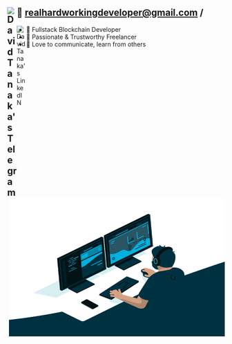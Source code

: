## 👋 realhardworkingdeveloper@gmail.com / <a href="https://t.me/realhardworkingdeveloper"><img align="left" alt="David Tanaka's Telegram" width="22px" src="https://raw.githubusercontent.com/peterthehan/peterthehan/master/assets/telegram.svg" /></a>
<a href="https://www.linkedin.com/in/david-tanaka-066262235/"><img align="left" alt="David Tanaka's LinkedIN" width="22px" src="https://raw.githubusercontent.com/peterthehan/peterthehan/master/assets/linkedin.svg" /></a>

- 👀 Fullstack Blockchain Developer
- 🌱 Passionate & Trustworthy Freelancer
- 💞️ Love to communicate, learn from others
<img align="right" alt="GIF" src="https://github.com/realhardworkingdeveloper/realhardworkingdeveloper/blob/main/code.gif" width="500" height="320" />



<!---
realhardworkingdeveloper/realhardworkingdeveloper is a ✨ special ✨ repository because its `README.md` (this file) appears on your GitHub profile.
You can click the Preview link to take a look at your changes.
--->
